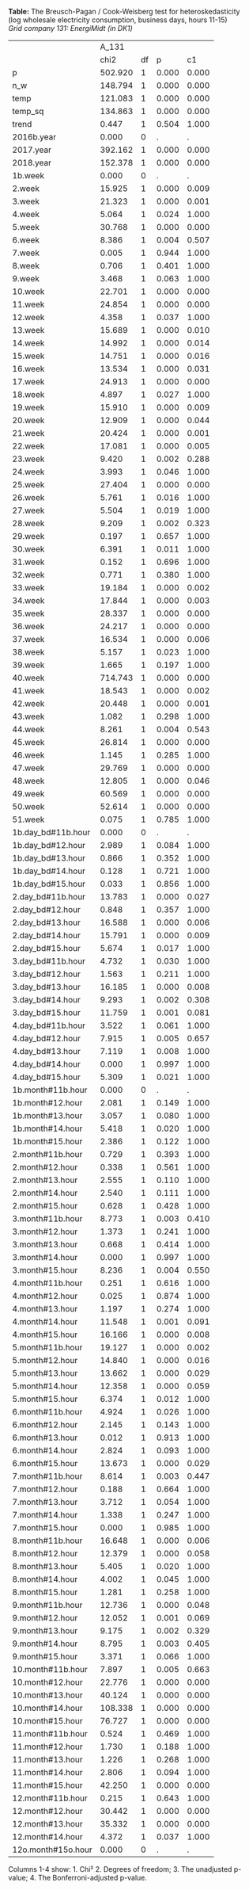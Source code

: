 **Table:** The Breusch-Pagan / Cook-Weisberg test for heteroskedasticity<br>(log wholesale electricity consumption, business days, hours 11-15)<br>*Grid company 131: EnergiMidt (in DK1)*<br><html><table>
<tr><td>            </td><td>       A_131</td><td>            </td><td>            </td><td>            </td></tr>
<tr><td>            </td><td>        chi2</td><td>          df</td><td>           p</td><td>          c1</td></tr>
<tr><td>p           </td><td>     502.920</td><td>           1</td><td>       0.000</td><td>       0.000</td></tr>
<tr><td>n_w         </td><td>     148.794</td><td>           1</td><td>       0.000</td><td>       0.000</td></tr>
<tr><td>temp        </td><td>     121.083</td><td>           1</td><td>       0.000</td><td>       0.000</td></tr>
<tr><td>temp_sq     </td><td>     134.863</td><td>           1</td><td>       0.000</td><td>       0.000</td></tr>
<tr><td>trend       </td><td>       0.447</td><td>           1</td><td>       0.504</td><td>       1.000</td></tr>
<tr><td>2016b.year  </td><td>       0.000</td><td>           0</td><td>           .</td><td>           .</td></tr>
<tr><td>2017.year   </td><td>     392.162</td><td>           1</td><td>       0.000</td><td>       0.000</td></tr>
<tr><td>2018.year   </td><td>     152.378</td><td>           1</td><td>       0.000</td><td>       0.000</td></tr>
<tr><td>1b.week     </td><td>       0.000</td><td>           0</td><td>           .</td><td>           .</td></tr>
<tr><td>2.week      </td><td>      15.925</td><td>           1</td><td>       0.000</td><td>       0.009</td></tr>
<tr><td>3.week      </td><td>      21.323</td><td>           1</td><td>       0.000</td><td>       0.001</td></tr>
<tr><td>4.week      </td><td>       5.064</td><td>           1</td><td>       0.024</td><td>       1.000</td></tr>
<tr><td>5.week      </td><td>      30.768</td><td>           1</td><td>       0.000</td><td>       0.000</td></tr>
<tr><td>6.week      </td><td>       8.386</td><td>           1</td><td>       0.004</td><td>       0.507</td></tr>
<tr><td>7.week      </td><td>       0.005</td><td>           1</td><td>       0.944</td><td>       1.000</td></tr>
<tr><td>8.week      </td><td>       0.706</td><td>           1</td><td>       0.401</td><td>       1.000</td></tr>
<tr><td>9.week      </td><td>       3.468</td><td>           1</td><td>       0.063</td><td>       1.000</td></tr>
<tr><td>10.week     </td><td>      22.701</td><td>           1</td><td>       0.000</td><td>       0.000</td></tr>
<tr><td>11.week     </td><td>      24.854</td><td>           1</td><td>       0.000</td><td>       0.000</td></tr>
<tr><td>12.week     </td><td>       4.358</td><td>           1</td><td>       0.037</td><td>       1.000</td></tr>
<tr><td>13.week     </td><td>      15.689</td><td>           1</td><td>       0.000</td><td>       0.010</td></tr>
<tr><td>14.week     </td><td>      14.992</td><td>           1</td><td>       0.000</td><td>       0.014</td></tr>
<tr><td>15.week     </td><td>      14.751</td><td>           1</td><td>       0.000</td><td>       0.016</td></tr>
<tr><td>16.week     </td><td>      13.534</td><td>           1</td><td>       0.000</td><td>       0.031</td></tr>
<tr><td>17.week     </td><td>      24.913</td><td>           1</td><td>       0.000</td><td>       0.000</td></tr>
<tr><td>18.week     </td><td>       4.897</td><td>           1</td><td>       0.027</td><td>       1.000</td></tr>
<tr><td>19.week     </td><td>      15.910</td><td>           1</td><td>       0.000</td><td>       0.009</td></tr>
<tr><td>20.week     </td><td>      12.909</td><td>           1</td><td>       0.000</td><td>       0.044</td></tr>
<tr><td>21.week     </td><td>      20.424</td><td>           1</td><td>       0.000</td><td>       0.001</td></tr>
<tr><td>22.week     </td><td>      17.081</td><td>           1</td><td>       0.000</td><td>       0.005</td></tr>
<tr><td>23.week     </td><td>       9.420</td><td>           1</td><td>       0.002</td><td>       0.288</td></tr>
<tr><td>24.week     </td><td>       3.993</td><td>           1</td><td>       0.046</td><td>       1.000</td></tr>
<tr><td>25.week     </td><td>      27.404</td><td>           1</td><td>       0.000</td><td>       0.000</td></tr>
<tr><td>26.week     </td><td>       5.761</td><td>           1</td><td>       0.016</td><td>       1.000</td></tr>
<tr><td>27.week     </td><td>       5.504</td><td>           1</td><td>       0.019</td><td>       1.000</td></tr>
<tr><td>28.week     </td><td>       9.209</td><td>           1</td><td>       0.002</td><td>       0.323</td></tr>
<tr><td>29.week     </td><td>       0.197</td><td>           1</td><td>       0.657</td><td>       1.000</td></tr>
<tr><td>30.week     </td><td>       6.391</td><td>           1</td><td>       0.011</td><td>       1.000</td></tr>
<tr><td>31.week     </td><td>       0.152</td><td>           1</td><td>       0.696</td><td>       1.000</td></tr>
<tr><td>32.week     </td><td>       0.771</td><td>           1</td><td>       0.380</td><td>       1.000</td></tr>
<tr><td>33.week     </td><td>      19.184</td><td>           1</td><td>       0.000</td><td>       0.002</td></tr>
<tr><td>34.week     </td><td>      17.844</td><td>           1</td><td>       0.000</td><td>       0.003</td></tr>
<tr><td>35.week     </td><td>      28.337</td><td>           1</td><td>       0.000</td><td>       0.000</td></tr>
<tr><td>36.week     </td><td>      24.217</td><td>           1</td><td>       0.000</td><td>       0.000</td></tr>
<tr><td>37.week     </td><td>      16.534</td><td>           1</td><td>       0.000</td><td>       0.006</td></tr>
<tr><td>38.week     </td><td>       5.157</td><td>           1</td><td>       0.023</td><td>       1.000</td></tr>
<tr><td>39.week     </td><td>       1.665</td><td>           1</td><td>       0.197</td><td>       1.000</td></tr>
<tr><td>40.week     </td><td>     714.743</td><td>           1</td><td>       0.000</td><td>       0.000</td></tr>
<tr><td>41.week     </td><td>      18.543</td><td>           1</td><td>       0.000</td><td>       0.002</td></tr>
<tr><td>42.week     </td><td>      20.448</td><td>           1</td><td>       0.000</td><td>       0.001</td></tr>
<tr><td>43.week     </td><td>       1.082</td><td>           1</td><td>       0.298</td><td>       1.000</td></tr>
<tr><td>44.week     </td><td>       8.261</td><td>           1</td><td>       0.004</td><td>       0.543</td></tr>
<tr><td>45.week     </td><td>      26.814</td><td>           1</td><td>       0.000</td><td>       0.000</td></tr>
<tr><td>46.week     </td><td>       1.145</td><td>           1</td><td>       0.285</td><td>       1.000</td></tr>
<tr><td>47.week     </td><td>      29.769</td><td>           1</td><td>       0.000</td><td>       0.000</td></tr>
<tr><td>48.week     </td><td>      12.805</td><td>           1</td><td>       0.000</td><td>       0.046</td></tr>
<tr><td>49.week     </td><td>      60.569</td><td>           1</td><td>       0.000</td><td>       0.000</td></tr>
<tr><td>50.week     </td><td>      52.614</td><td>           1</td><td>       0.000</td><td>       0.000</td></tr>
<tr><td>51.week     </td><td>       0.075</td><td>           1</td><td>       0.785</td><td>       1.000</td></tr>
<tr><td>1b.day_bd#11b.hour</td><td>       0.000</td><td>           0</td><td>           .</td><td>           .</td></tr>
<tr><td>1b.day_bd#12.hour</td><td>       2.989</td><td>           1</td><td>       0.084</td><td>       1.000</td></tr>
<tr><td>1b.day_bd#13.hour</td><td>       0.866</td><td>           1</td><td>       0.352</td><td>       1.000</td></tr>
<tr><td>1b.day_bd#14.hour</td><td>       0.128</td><td>           1</td><td>       0.721</td><td>       1.000</td></tr>
<tr><td>1b.day_bd#15.hour</td><td>       0.033</td><td>           1</td><td>       0.856</td><td>       1.000</td></tr>
<tr><td>2.day_bd#11b.hour</td><td>      13.783</td><td>           1</td><td>       0.000</td><td>       0.027</td></tr>
<tr><td>2.day_bd#12.hour</td><td>       0.848</td><td>           1</td><td>       0.357</td><td>       1.000</td></tr>
<tr><td>2.day_bd#13.hour</td><td>      16.588</td><td>           1</td><td>       0.000</td><td>       0.006</td></tr>
<tr><td>2.day_bd#14.hour</td><td>      15.791</td><td>           1</td><td>       0.000</td><td>       0.009</td></tr>
<tr><td>2.day_bd#15.hour</td><td>       5.674</td><td>           1</td><td>       0.017</td><td>       1.000</td></tr>
<tr><td>3.day_bd#11b.hour</td><td>       4.732</td><td>           1</td><td>       0.030</td><td>       1.000</td></tr>
<tr><td>3.day_bd#12.hour</td><td>       1.563</td><td>           1</td><td>       0.211</td><td>       1.000</td></tr>
<tr><td>3.day_bd#13.hour</td><td>      16.185</td><td>           1</td><td>       0.000</td><td>       0.008</td></tr>
<tr><td>3.day_bd#14.hour</td><td>       9.293</td><td>           1</td><td>       0.002</td><td>       0.308</td></tr>
<tr><td>3.day_bd#15.hour</td><td>      11.759</td><td>           1</td><td>       0.001</td><td>       0.081</td></tr>
<tr><td>4.day_bd#11b.hour</td><td>       3.522</td><td>           1</td><td>       0.061</td><td>       1.000</td></tr>
<tr><td>4.day_bd#12.hour</td><td>       7.915</td><td>           1</td><td>       0.005</td><td>       0.657</td></tr>
<tr><td>4.day_bd#13.hour</td><td>       7.119</td><td>           1</td><td>       0.008</td><td>       1.000</td></tr>
<tr><td>4.day_bd#14.hour</td><td>       0.000</td><td>           1</td><td>       0.997</td><td>       1.000</td></tr>
<tr><td>4.day_bd#15.hour</td><td>       5.309</td><td>           1</td><td>       0.021</td><td>       1.000</td></tr>
<tr><td>1b.month#11b.hour</td><td>       0.000</td><td>           0</td><td>           .</td><td>           .</td></tr>
<tr><td>1b.month#12.hour</td><td>       2.081</td><td>           1</td><td>       0.149</td><td>       1.000</td></tr>
<tr><td>1b.month#13.hour</td><td>       3.057</td><td>           1</td><td>       0.080</td><td>       1.000</td></tr>
<tr><td>1b.month#14.hour</td><td>       5.418</td><td>           1</td><td>       0.020</td><td>       1.000</td></tr>
<tr><td>1b.month#15.hour</td><td>       2.386</td><td>           1</td><td>       0.122</td><td>       1.000</td></tr>
<tr><td>2.month#11b.hour</td><td>       0.729</td><td>           1</td><td>       0.393</td><td>       1.000</td></tr>
<tr><td>2.month#12.hour</td><td>       0.338</td><td>           1</td><td>       0.561</td><td>       1.000</td></tr>
<tr><td>2.month#13.hour</td><td>       2.555</td><td>           1</td><td>       0.110</td><td>       1.000</td></tr>
<tr><td>2.month#14.hour</td><td>       2.540</td><td>           1</td><td>       0.111</td><td>       1.000</td></tr>
<tr><td>2.month#15.hour</td><td>       0.628</td><td>           1</td><td>       0.428</td><td>       1.000</td></tr>
<tr><td>3.month#11b.hour</td><td>       8.773</td><td>           1</td><td>       0.003</td><td>       0.410</td></tr>
<tr><td>3.month#12.hour</td><td>       1.373</td><td>           1</td><td>       0.241</td><td>       1.000</td></tr>
<tr><td>3.month#13.hour</td><td>       0.668</td><td>           1</td><td>       0.414</td><td>       1.000</td></tr>
<tr><td>3.month#14.hour</td><td>       0.000</td><td>           1</td><td>       0.997</td><td>       1.000</td></tr>
<tr><td>3.month#15.hour</td><td>       8.236</td><td>           1</td><td>       0.004</td><td>       0.550</td></tr>
<tr><td>4.month#11b.hour</td><td>       0.251</td><td>           1</td><td>       0.616</td><td>       1.000</td></tr>
<tr><td>4.month#12.hour</td><td>       0.025</td><td>           1</td><td>       0.874</td><td>       1.000</td></tr>
<tr><td>4.month#13.hour</td><td>       1.197</td><td>           1</td><td>       0.274</td><td>       1.000</td></tr>
<tr><td>4.month#14.hour</td><td>      11.548</td><td>           1</td><td>       0.001</td><td>       0.091</td></tr>
<tr><td>4.month#15.hour</td><td>      16.166</td><td>           1</td><td>       0.000</td><td>       0.008</td></tr>
<tr><td>5.month#11b.hour</td><td>      19.127</td><td>           1</td><td>       0.000</td><td>       0.002</td></tr>
<tr><td>5.month#12.hour</td><td>      14.840</td><td>           1</td><td>       0.000</td><td>       0.016</td></tr>
<tr><td>5.month#13.hour</td><td>      13.662</td><td>           1</td><td>       0.000</td><td>       0.029</td></tr>
<tr><td>5.month#14.hour</td><td>      12.358</td><td>           1</td><td>       0.000</td><td>       0.059</td></tr>
<tr><td>5.month#15.hour</td><td>       6.374</td><td>           1</td><td>       0.012</td><td>       1.000</td></tr>
<tr><td>6.month#11b.hour</td><td>       4.924</td><td>           1</td><td>       0.026</td><td>       1.000</td></tr>
<tr><td>6.month#12.hour</td><td>       2.145</td><td>           1</td><td>       0.143</td><td>       1.000</td></tr>
<tr><td>6.month#13.hour</td><td>       0.012</td><td>           1</td><td>       0.913</td><td>       1.000</td></tr>
<tr><td>6.month#14.hour</td><td>       2.824</td><td>           1</td><td>       0.093</td><td>       1.000</td></tr>
<tr><td>6.month#15.hour</td><td>      13.673</td><td>           1</td><td>       0.000</td><td>       0.029</td></tr>
<tr><td>7.month#11b.hour</td><td>       8.614</td><td>           1</td><td>       0.003</td><td>       0.447</td></tr>
<tr><td>7.month#12.hour</td><td>       0.188</td><td>           1</td><td>       0.664</td><td>       1.000</td></tr>
<tr><td>7.month#13.hour</td><td>       3.712</td><td>           1</td><td>       0.054</td><td>       1.000</td></tr>
<tr><td>7.month#14.hour</td><td>       1.338</td><td>           1</td><td>       0.247</td><td>       1.000</td></tr>
<tr><td>7.month#15.hour</td><td>       0.000</td><td>           1</td><td>       0.985</td><td>       1.000</td></tr>
<tr><td>8.month#11b.hour</td><td>      16.648</td><td>           1</td><td>       0.000</td><td>       0.006</td></tr>
<tr><td>8.month#12.hour</td><td>      12.379</td><td>           1</td><td>       0.000</td><td>       0.058</td></tr>
<tr><td>8.month#13.hour</td><td>       5.405</td><td>           1</td><td>       0.020</td><td>       1.000</td></tr>
<tr><td>8.month#14.hour</td><td>       4.002</td><td>           1</td><td>       0.045</td><td>       1.000</td></tr>
<tr><td>8.month#15.hour</td><td>       1.281</td><td>           1</td><td>       0.258</td><td>       1.000</td></tr>
<tr><td>9.month#11b.hour</td><td>      12.736</td><td>           1</td><td>       0.000</td><td>       0.048</td></tr>
<tr><td>9.month#12.hour</td><td>      12.052</td><td>           1</td><td>       0.001</td><td>       0.069</td></tr>
<tr><td>9.month#13.hour</td><td>       9.175</td><td>           1</td><td>       0.002</td><td>       0.329</td></tr>
<tr><td>9.month#14.hour</td><td>       8.795</td><td>           1</td><td>       0.003</td><td>       0.405</td></tr>
<tr><td>9.month#15.hour</td><td>       3.371</td><td>           1</td><td>       0.066</td><td>       1.000</td></tr>
<tr><td>10.month#11b.hour</td><td>       7.897</td><td>           1</td><td>       0.005</td><td>       0.663</td></tr>
<tr><td>10.month#12.hour</td><td>      22.776</td><td>           1</td><td>       0.000</td><td>       0.000</td></tr>
<tr><td>10.month#13.hour</td><td>      40.124</td><td>           1</td><td>       0.000</td><td>       0.000</td></tr>
<tr><td>10.month#14.hour</td><td>     108.338</td><td>           1</td><td>       0.000</td><td>       0.000</td></tr>
<tr><td>10.month#15.hour</td><td>      76.727</td><td>           1</td><td>       0.000</td><td>       0.000</td></tr>
<tr><td>11.month#11b.hour</td><td>       0.524</td><td>           1</td><td>       0.469</td><td>       1.000</td></tr>
<tr><td>11.month#12.hour</td><td>       1.730</td><td>           1</td><td>       0.188</td><td>       1.000</td></tr>
<tr><td>11.month#13.hour</td><td>       1.226</td><td>           1</td><td>       0.268</td><td>       1.000</td></tr>
<tr><td>11.month#14.hour</td><td>       2.806</td><td>           1</td><td>       0.094</td><td>       1.000</td></tr>
<tr><td>11.month#15.hour</td><td>      42.250</td><td>           1</td><td>       0.000</td><td>       0.000</td></tr>
<tr><td>12.month#11b.hour</td><td>       0.215</td><td>           1</td><td>       0.643</td><td>       1.000</td></tr>
<tr><td>12.month#12.hour</td><td>      30.442</td><td>           1</td><td>       0.000</td><td>       0.000</td></tr>
<tr><td>12.month#13.hour</td><td>      35.332</td><td>           1</td><td>       0.000</td><td>       0.000</td></tr>
<tr><td>12.month#14.hour</td><td>       4.372</td><td>           1</td><td>       0.037</td><td>       1.000</td></tr>
<tr><td>12o.month#15o.hour</td><td>       0.000</td><td>           0</td><td>           .</td><td>           .</td></tr>
</table>Columns 1-4 show: 1. Chi&sup2; 2. Degrees of freedom; 3. The unadjusted p-value; 4. The Bonferroni-adjusted p-value.</html>
